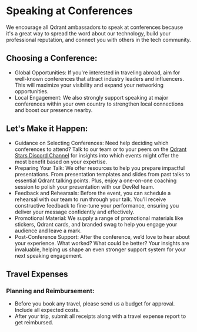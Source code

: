 # Speaking at Conferences

We encourage all Qdrant ambassadors to speak at conferences because it's a great way to spread the word about our technology, build your professional reputation, and connect you with others in the tech community.

## Choosing a Conference:

* Global Opportunities: If you're interested in traveling abroad, aim for well-known conferences that attract industry leaders and influencers. This will maximize your visibility and expand your networking opportunities.
* Local Engagement: We also strongly support speaking at major conferences within your own country to strengthen local connections and boost our presence nearby.

## Let's Make it Happen:

* Guidance on Selecting Conferences: Need help deciding which conferences to attend? Talk to our team or to your peers on the <span style="text-decoration:underline;">Qdrant Stars Discord Channel</span> for insights into which events might offer the most benefit based on your expertise.
* Preparing Your Talk: We offer resources to help you prepare impactful presentations. From presentation templates and slides from past talks to essential Qdrant talking points. Plus, enjoy a one-on-one coaching session to polish your presentation with our DevRel team.
* Feedback and Rehearsals: Before the event, you can schedule a rehearsal with our team to run through your talk. You’ll receive constructive feedback to fine-tune your performance, ensuring you deliver your message confidently and effectively.
* Promotional Material: We supply a range of promotional materials like stickers, Qdrant cards, and branded swag to help you engage your audience and leave a mark.
* Post-Conference Support: After the conference, we’d love to hear about your experience. What worked? What could be better? Your insights are invaluable, helping us shape an even stronger support system for your next speaking engagement.

## Travel Expenses

### Planning and Reimbursement:

* Before you book any travel, please send us a budget for approval. Include all expected costs.
* After your trip, submit all receipts along with a travel expense report to get reimbursed.
